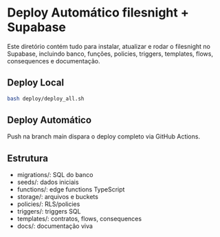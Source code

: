 # Deploy Automático filesnight + Supabase

Este diretório contém tudo para instalar, atualizar e rodar o filesnight no Supabase, incluindo banco, funções, policies, triggers, templates, flows, consequences e documentação.

## Deploy Local

```bash
bash deploy/deploy_all.sh
```

## Deploy Automático

Push na branch main dispara o deploy completo via GitHub Actions.

## Estrutura

- migrations/: SQL do banco
- seeds/: dados iniciais
- functions/: edge functions TypeScript
- storage/: arquivos e buckets
- policies/: RLS/policies
- triggers/: triggers SQL
- templates/: contratos, flows, consequences
- docs/: documentação viva
